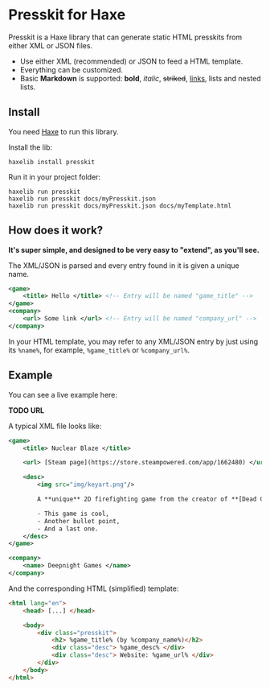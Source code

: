 # Presskit for Haxe

Presskit is a Haxe library that can generate static HTML presskits from either XML or JSON files.

 - Use either XML (recommended) or JSON to feed a HTML template.
 - Everything can be customized.
 - Basic **Markdown** is supported: **bold**, *italic*, ~~striked~~, [links](#nope), lists and nested lists.


## Install

You need [Haxe](https://haxe.org) to run this library.

Install the lib:
```
haxelib install presskit
```

Run it in your project folder:
```
haxelib run presskit
haxelib run presskit docs/myPresskit.json
haxelib run presskit docs/myPresskit.json docs/myTemplate.html
```


## How does it work?

**It's super simple, and designed to be very easy to "extend", as you'll see.**

The XML/JSON is parsed and every entry found in it is given a unique name.

```xml
<game>
	<title> Hello </title> <!-- Entry will be named "game_title" -->
</game>
<company>
	<url> Some link </url> <!-- Entry will be named "company_url" -->
</company>
```

In your HTML template, you may refer to any XML/JSON entry by just using its `%name%`, for example, `%game_title%` or `%company_url%`.

## Example

You can see a live example here:

**TODO URL**

A typical XML file looks like:
```xml
<game>
	<title> Nuclear Blaze </title>

	<url> [Steam page](https://store.steampowered.com/app/1662480) </url>

	<desc>
		<img src="img/keyart.png"/>

		A **unique** 2D firefighting game from the creator of **[Dead Cells](https://deadcells.com)**, with all the devastating backdrafts, exploding walls and sprinklers you could expect.

		- This game is cool,
		- Another bullet point,
		- And a last one.
	</desc>
</game>

<company>
	<name> Deepnight Games </name>
</company>
```

And the corresponding HTML (simplified) template:
```html
<html lang="en">
	<head> [...] </head>

	<body>
		<div class="presskit">
			<h2> %game_title% (by %company_name%)</h2>
			<div class="desc"> %game_desc% </div>
			<div class="desc"> Website: %game_url% </div>
		</div>
	</body>
</html>
```

